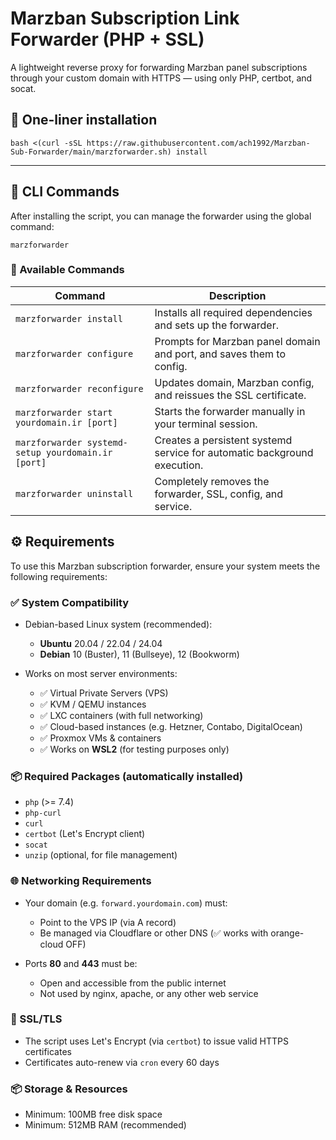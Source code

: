 # Marzban Subscription Link Forwarder (PHP + SSL)

A lightweight reverse proxy for forwarding Marzban panel subscriptions through your custom domain with HTTPS — using only PHP, certbot, and socat.

## 🔧 One-liner installation

```
bash <(curl -sSL https://raw.githubusercontent.com/ach1992/Marzban-Sub-Forwarder/main/marzforwarder.sh) install
```

---

## 🚀 CLI Commands

After installing the script, you can manage the forwarder using the global command:

```
marzforwarder
```

### 🔧 Available Commands

| Command                                   | Description                                                                 |
|-------------------------------------------|-----------------------------------------------------------------------------|
| `marzforwarder install`                   | Installs all required dependencies and sets up the forwarder.              |
| `marzforwarder configure`                 | Prompts for Marzban panel domain and port, and saves them to config.       |
| `marzforwarder reconfigure`               | Updates domain, Marzban config, and reissues the SSL certificate.          |
| `marzforwarder start yourdomain.ir [port]`       | Starts the forwarder manually in your terminal session.                    |
| `marzforwarder systemd-setup yourdomain.ir [port]` | Creates a persistent systemd service for automatic background execution.   |
| `marzforwarder uninstall`                 | Completely removes the forwarder, SSL, config, and service.                |


## ⚙️ Requirements

To use this Marzban subscription forwarder, ensure your system meets the following requirements:

### ✅ System Compatibility

- Debian-based Linux system (recommended):
  - **Ubuntu** 20.04 / 22.04 / 24.04
  - **Debian** 10 (Buster), 11 (Bullseye), 12 (Bookworm)

- Works on most server environments:
  - ✅ Virtual Private Servers (VPS)
  - ✅ KVM / QEMU instances
  - ✅ LXC containers (with full networking)
  - ✅ Cloud-based instances (e.g. Hetzner, Contabo, DigitalOcean)
  - ✅ Proxmox VMs & containers
  - ✅ Works on **WSL2** (for testing purposes only)

### 📦 Required Packages (automatically installed)

- `php` (>= 7.4)
- `php-curl`
- `curl`
- `certbot` (Let's Encrypt client)
- `socat`
- `unzip` (optional, for file management)

### 🌐 Networking Requirements

- Your domain (e.g. `forward.yourdomain.com`) must:
  - Point to the VPS IP (via A record)
  - Be managed via Cloudflare or other DNS (✅ works with orange-cloud OFF)

- Ports **80** and **443** must be:
  - Open and accessible from the public internet
  - Not used by nginx, apache, or any other web service

### 🔐 SSL/TLS

- The script uses Let's Encrypt (via `certbot`) to issue valid HTTPS certificates
- Certificates auto-renew via `cron` every 60 days

### 📦 Storage & Resources

- Minimum: 100MB free disk space
- Minimum: 512MB RAM (recommended)

